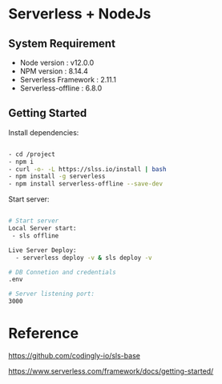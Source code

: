 # Serverless + NodeJs

## System Requirement

* Node version : v12.0.0
* NPM version : 8.14.4
* Serverless Framework : 2.11.1
* Serverless-offline : 6.8.0

## Getting Started

Install dependencies:
```sh

- cd /project
- npm i
- curl -o- -L https://slss.io/install | bash
- npm install -g serverless
- npm install serverless-offline --save-dev

```

Start server:
```sh

# Start server
Local Server start:
 - sls offline

Live Server Deploy:
  - serverless deploy -v & sls deploy -v

# DB Connetion and credentials
.env 

# Server listening port:
3000

```
# Reference
https://github.com/codingly-io/sls-base

https://www.serverless.com/framework/docs/getting-started/


